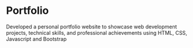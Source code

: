 # Portfolio
 Developed a personal portfolio website to showcase web development projects, technical skills, and professional achievements using HTML, CSS, Javascript and Bootstrap
